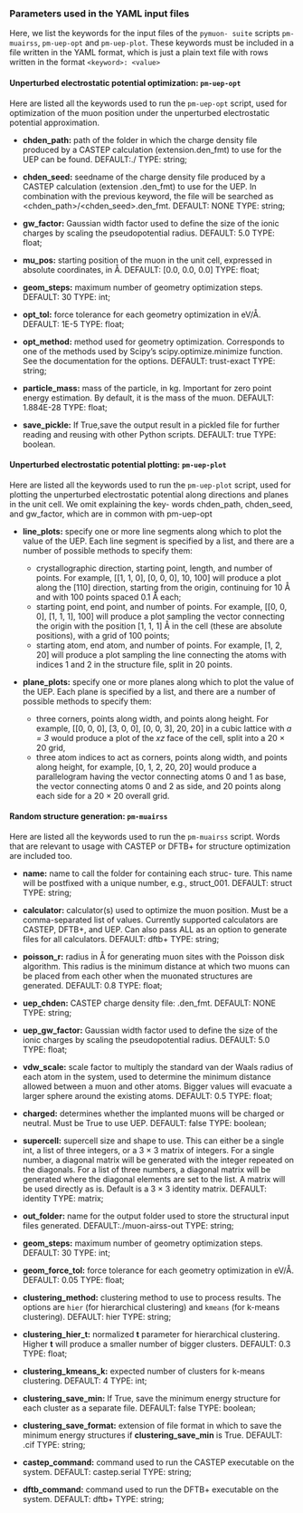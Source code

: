 ### Parameters used in the YAML input files 

Here, we list the keywords for the input files of the `pymuon- suite` scripts `pm-muairss`, `pm-uep-opt` and `pm-uep-plot`.
These keywords must be included in a file written in the YAML format, which is just a plain text file with rows written in
the format `<keyword>: <value>`

#### Unperturbed electrostatic potential optimization: `pm-uep-opt`

Here are listed all the keywords used to run the `pm-uep-opt` script, used for optimization of the muon position under 
the unperturbed electrostatic potential approximation.

* **chden_path:** path of the folder in which the charge density file produced by a CASTEP calculation (extension.den_fmt) to use
for the UEP can be found. DEFAULT:./ TYPE: string;

* **chden_seed:** seedname of the charge density file produced by a CASTEP calculation (extension .den_fmt) to use for the
UEP. In combination with the previous keyword, the file will be searched as <chden_path>/<chden_seed>.den_fmt. DEFAULT: NONE TYPE: string;

* **gw_factor:** Gaussian width factor used to define the size of the ionic charges by scaling the pseudopotential radius.
 DEFAULT: 5.0 TYPE: float;
 
* **mu_pos:** starting position of the muon in the unit cell, expressed in absolute coordinates, in Å. DEFAULT: \[0.0, 0.0, 0.0\] TYPE: float;

* **geom_steps:** maximum number of geometry optimization steps. DEFAULT: 30 TYPE: int;

* **opt_tol:** force tolerance for each geometry optimization in eV/Å. DEFAULT: 1E-5 TYPE: float;

* **opt_method:** method used for geometry optimization. Corresponds to one of the methods used by Scipy’s scipy.optimize.minimize function. 
See the documentation for the options. DEFAULT: trust-exact TYPE: string;

* **particle_mass:** mass of the particle, in kg. Important for zero point energy estimation. By default, it is the mass of the muon. 
DEFAULT: 1.884E-28 TYPE: float; 

* **save_pickle:** If True,save the output result in a pickled file for further reading and reusing with other Python scripts. DEFAULT: true TYPE: boolean.
 
#### Unperturbed electrostatic potential plotting: `pm-uep-plot`

Here are listed all the keywords used to run the `pm-uep-plot` script, used for plotting the unperturbed electrostatic potential along directions and planes in the unit cell. We omit explaining the key- words chden_path, chden_seed, and gw_factor, which are in common with pm-uep-opt 

* **line_plots:** specify one or more line segments along which to plot the value of the UEP. Each line segment is specified by a list, and there are a number of possible methods to specify them:
  * crystallographic direction, starting point, length, and number of points. For example, \[\[1, 1, 0\], \[0, 0, 0\], 10, 100\]
    will produce a plot along the \[110\] direction, starting from the origin, continuing for 10 Å and with 100 points spaced 0.1 Å each;
  * starting point, end point, and number of points. For example, \[\[0, 0, 0\], \[1, 1, 1\], 100\] will produce a plot sampling the vector 
    connecting the origin with the position \[1, 1, 1\] Å in the cell (these are absolute positions), with a grid of 100 points;
  * starting atom, end atom, and number of points. For example, \[1, 2, 20\] will produce a plot sampling the line connecting the
    atoms with indices 1 and 2 in the structure file, split in 20 points.
    
* **plane_plots:** specify one or more planes along which to plot the value of the UEP. Each plane is specified by a list, and there are a number of       possible methods to specify them:
  * three corners, points along width, and points along height. For example, \[\[0, 0, 0\], \[3, 0, 0\], \[0, 0, 3\], 20, 20\] in a cubic lattice 
    with *a = 3* would produce a plot of the *xz* face of the cell, split into a 20 × 20 grid,
  * three atom indices to act as corners, points along width, and points along height, for example, \[0, 1, 2, 20, 20\] would produce a parallelogram
    having the vector connecting atoms 0 and 1 as base, the vector connecting atoms 0 and 2 as side, and 20 points along each side for a 20 × 20 overall grid.

#### Random structure generation: `pm-muairss`

Here are listed all the keywords used to run the `pm-muairss` script. Words that are relevant to usage with CASTEP or DFTB+ for structure optimization are included too.  

* **name:** name to call the folder for containing each struc- ture. This name will be postfixed with a unique number, e.g., struct_001. DEFAULT: struct TYPE: string;

* **calculator:** calculator(s) used to optimize the muon position. Must be a comma-separated list of values. Currently supported calculators are CASTEP, DFTB+, and UEP. Can also pass ALL as an option to generate files for all calculators. DEFAULT: dftb+ TYPE: string;

* **poisson_r:** radius in Å for generating muon sites with the Poisson disk algorithm. This radius is the minimum distance at which two muons can be placed from each other when the muonated structures are generated. DEFAULT: 0.8 TYPE: float;

* **uep_chden:** CASTEP charge density file: <seed>.den_fmt. DEFAULT: NONE TYPE: string;

* **uep_gw_factor:** Gaussian width factor used to define the size of the ionic charges by scaling the pseudopotential radius. DEFAULT: 5.0 TYPE: float;

* **vdw_scale:** scale factor to multiply the standard van der Waals radius of each atom in the system, used to determine the minimum distance allowed between a muon and other atoms. Bigger values will evacuate a larger sphere around the existing atoms. DEFAULT: 0.5 TYPE: float;

* **charged:** determines whether the implanted muons will be charged or neutral. Must be True to use UEP. DEFAULT: false TYPE: boolean;

* **supercell:** supercell size and shape to use. This can either be a single int, a list of three integers, or a 3 × 3 matrix of integers. For a single number, a diagonal matrix will be generated with the integer repeated on the diagonals. For a list of three numbers, a diagonal matrix will be generated where the diagonal elements are set to the list. A matrix will be used directly as is. Default is a 3 × 3 identity matrix. DEFAULT: identity TYPE: matrix;

* **out_folder:** name for the output folder used to store the structural input files generated. DEFAULT:./muon-airss-out TYPE: string;

* **geom_steps:** maximum number of geometry optimization steps. DEFAULT: 30 TYPE: int;

* **geom_force_tol:** force tolerance for each geometry optimization in eV/Å. DEFAULT: 0.05 TYPE: float;

* **clustering_method:** clustering method to use to process results. The options are `hier` (for hierarchical clustering) and `kmeans` (for k-means clustering). DEFAULT: hier TYPE: string;

* **clustering_hier_t:** normalized **t** parameter for hierarchical clustering. Higher **t** will produce a smaller number of bigger clusters. DEFAULT: 0.3 TYPE: float;

* **clustering_kmeans_k:** expected number of clusters for k-means clustering. DEFAULT: 4 TYPE: int;

* **clustering_save_min:** If True, save the minimum energy structure for each cluster as a separate file. DEFAULT: false TYPE: boolean;

* **clustering_save_format:** extension of file format in which to save the minimum energy structures if **clustering_save_min** is True. DEFAULT: .cif TYPE: string;

* **castep_command:** command used to run the CASTEP executable on the system. DEFAULT: castep.serial TYPE: string;

* **dftb_command:** command used to run the DFTB+ executable on the system. DEFAULT: dftb+ TYPE: string;





